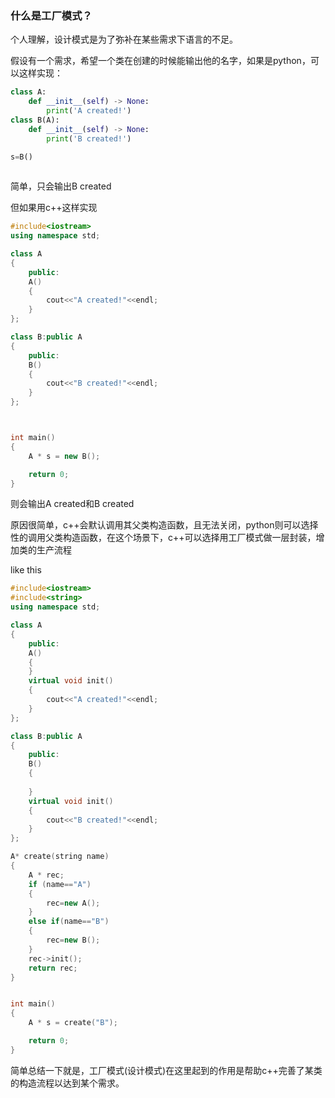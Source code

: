 ### 什么是工厂模式？

个人理解，设计模式是为了弥补在某些需求下语言的不足。

假设有一个需求，希望一个类在创建的时候能输出他的名字，如果是python，可以这样实现：


```python
class A:
    def __init__(self) -> None:
        print('A created!')
class B(A):
    def __init__(self) -> None:
        print('B created!')
  
s=B()



```


简单，只会输出B created


但如果用c++这样实现

```cpp
#include<iostream>
using namespace std;

class A
{
    public:
    A()
    {
        cout<<"A created!"<<endl;
    }
};

class B:public A
{
    public:
    B()
    {
        cout<<"B created!"<<endl;
    }
};



int main()
{
    A * s = new B();

    return 0;
}
```

则会输出A created和B created

原因很简单，c++会默认调用其父类构造函数，且无法关闭，python则可以选择性的调用父类构造函数，在这个场景下，c++可以选择用工厂模式做一层封装，增加类的生产流程

like this

```cpp
#include<iostream>
#include<string>
using namespace std;

class A
{
    public:
    A()
    {
    }
    virtual void init()
    {
        cout<<"A created!"<<endl;
    }
};

class B:public A
{
    public:
    B()
    {
    
    }
    virtual void init()
    {
        cout<<"B created!"<<endl;
    }
};

A* create(string name)
{
    A * rec;
    if (name=="A")
    {
        rec=new A();
    }
    else if(name=="B")
    {
        rec=new B();
    }
    rec->init();
    return rec;
}


int main()
{
    A * s = create("B");

    return 0;
}
```

简单总结一下就是，工厂模式(设计模式)在这里起到的作用是帮助c++完善了某类的构造流程以达到某个需求。
